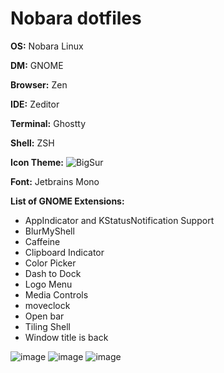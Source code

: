 # Nobara dotfiles

**OS:** Nobara Linux

**DM:** GNOME

**Browser:** Zen

**IDE:** Zeditor

**Terminal:** Ghostty

**Shell:** ZSH

**Icon Theme:** ![BigSur](https://github.com/yeyushengfan258/BigSur-icon-theme)

**Font:** Jetbrains Mono

**List of GNOME Extensions:**
- AppIndicator and KStatusNotification Support
- BlurMyShell
- Caffeine
- Clipboard Indicator
- Color Picker
- Dash to Dock
- Logo Menu
- Media Controls
- moveclock
- Open bar
- Tiling Shell
- Window title is back

![image](https://github.com/user-attachments/assets/966d73cd-1c1b-47b9-93e7-a9936af2628e)
![image](https://github.com/user-attachments/assets/9fdac348-67b4-400e-96b6-336063ad89b7)
![image](https://github.com/user-attachments/assets/2d017101-ad6f-4eb5-afc0-7a4551ca9db5)
